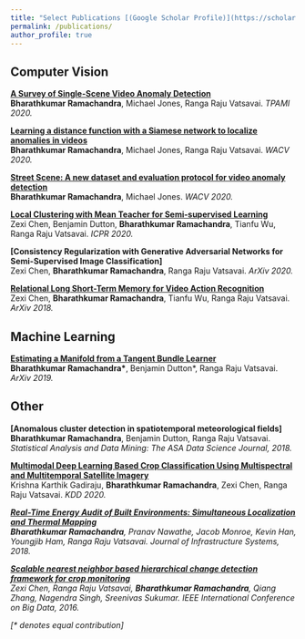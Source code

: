 ```yaml
---
title: "Select Publications [(Google Scholar Profile)](https://scholar.google.com/citations?user=QAimwukAAAAJ&hl=en)"
permalink: /publications/
author_profile: true
---
```


## Computer Vision

<b>[A Survey of Single-Scene Video Anomaly Detection](https://tnybny.github.io/publication/VADSurvey)</b> <br> 
<b>Bharathkumar Ramachandra</b>, Michael Jones, Ranga Raju Vatsavai.
<i>TPAMI 2020.</i>

<b>[Learning a distance function with a Siamese network to localize anomalies in videos](https://tnybny.github.io/publication/VADSiamese)</b> <br> 
<b>Bharathkumar Ramachandra</b>, Michael Jones, Ranga Raju Vatsavai.
<i>WACV 2020.</i>

<b>[Street Scene: A new dataset and evaluation protocol for video anomaly detection](https://tnybny.github.io/publication/Street-Scene)</b> <br> 
<b>Bharathkumar Ramachandra</b>, Michael Jones.
<i>WACV 2020.</i>

<b>[Local Clustering with Mean Teacher for Semi-supervised Learning](https://tnybny.github.io/publication/LC-w-MT-for-SSL)</b> <br> 
Zexi Chen, Benjamin Dutton, <b>Bharathkumar Ramachandra</b>, Tianfu Wu, Ranga Raju Vatsavai.
<i>ICPR 2020.</i>

<b>[Consistency Regularization with Generative Adversarial Networks for Semi-Supervised Image Classification]</b> <br> 
Zexi Chen, <b>Bharathkumar Ramachandra</b>, Ranga Raju Vatsavai.
<i>ArXiv 2020.</i>

<b>[Relational Long Short-Term Memory for Video Action Recognition](https://tnybny.github.io/publication/Relational-LSTM)</b> <br> 
Zexi Chen, <b>Bharathkumar Ramachandra</b>, Tianfu Wu, Ranga Raju Vatsavai.
<i>ArXiv 2018.</i>

## Machine Learning

<b>[Estimating a Manifold from a Tangent Bundle Learner](https://tnybny.github.io/publication/manifold-estimation-from-TBL)</b> <br> 
<b>Bharathkumar Ramachandra\*</b>, Benjamin Dutton\*, Ranga Raju Vatsavai.
<i>ArXiv 2019.</i>

## Other

<b>[Anomalous cluster detection in spatiotemporal meteorological fields]</b> <br> 
<b>Bharathkumar Ramachandra</b>, Benjamin Dutton, Ranga Raju Vatsavai.
<i>Statistical Analysis and Data Mining: The ASA Data Science Journal, 2018.</i>

<b>[Multimodal Deep Learning Based Crop Classification Using Multispectral and Multitemporal Satellite Imagery](https://tnybny.github.io/publication/Multi-modal-crop-clf)</b> <br> 
Krishna Karthik Gadiraju, <b>Bharathkumar Ramachandra</b>, Zexi Chen, Ranga Raju Vatsavai.
<i>KDD 2020.</b>

<b>[Real-Time Energy Audit of Built Environments: Simultaneous Localization and Thermal Mapping](https://tnybny.github.io/publication/SLATM)</b> <br> 
<b>Bharathkumar Ramachandra</b>, Pranav Nawathe, Jacob Monroe, Kevin Han, Youngjib Ham, Ranga Raju Vatsavai.
<i>Journal of Infrastructure Systems, 2018.</i>

<b>[Scalable nearest neighbor based hierarchical change detection framework for crop monitoring](https://tnybny.github.io/publication/HKNN)</b> <br> 
Zexi Chen, Ranga Raju Vatsavai, <b>Bharathkumar Ramachandra</b>, Qiang Zhang, Nagendra Singh, Sreenivas Sukumar.
<i>IEEE International Conference on Big Data, 2016.</b>

[\* denotes equal contribution]
